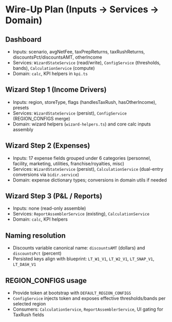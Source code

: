 # Wire-Up Plan (Inputs → Services → Domain)

## Dashboard

- Inputs: scenario, avgNetFee, taxPrepReturns, taxRushReturns, discountsPct/discountsAMT, otherIncome
- Services: `WizardStateService` (read/write), `ConfigService` (thresholds, bands), `CalculationService` (compute)
- Domain: `calc`, KPI helpers in `kpi.ts`

## Wizard Step 1 (Income Drivers)

- Inputs: region, storeType, flags (handlesTaxRush, hasOtherIncome), presets
- Services: `WizardStateService` (persist), `ConfigService` (REGION_CONFIGS merge)
- Domain: wizard helpers (`wizard-helpers.ts`) and core calc inputs assembly

## Wizard Step 2 (Expenses)

- Inputs: 17 expense fields grouped under 6 categories (personnel, facility, marketing, utilities, franchise/royalties, misc)
- Services: `WizardStateService` (persist), `CalculationService` (dual-entry conversions via `bidir.service`)
- Domain: expense dictionary types; conversions in domain utils if needed

## Wizard Step 3 (P&L / Reports)

- Inputs: none (read-only assemble)
- Services: `ReportAssemblerService` (existing), `CalculationService`
- Domain: `calc`, KPI helpers

## Naming resolution

- Discounts variable canonical name: `discountsAMT` (dollars) and `discountsPct` (percent)
- Persisted keys align with blueprint: `LT_W1_V1`, `LT_W2_V1`, `LT_SNAP_V1`, `LT_DASH_V1`

## REGION_CONFIGS usage

- Provide token at bootstrap with `DEFAULT_REGION_CONFIGS`
- `ConfigService` injects token and exposes effective thresholds/bands per selected region
- Consumers: `CalculationService`, `ReportAssemblerService`, UI gating for TaxRush fields

